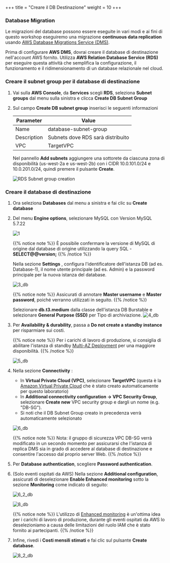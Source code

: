 +++
title = "Creare il DB Destinazione"
weight = 10
+++

### Database Migration

Le migrazioni del database possono essere eseguite in vari modi e ai fini di questo workshop eseguiremo una migrazione **continuous data replication** usando <a href="https://aws.amazon.com/dms/" target="_blank">AWS Database Migrations Service (DMS)</a>.

Prima di configurare **AWS DMS**, dovrai creare il database di destinazione nell'account AWS fornito. Utilizza **AWS Relation Database Service (RDS)** per eseguire questa attività che semplifica la configurazione, il funzionamento e il ridimensionamento di un database relazionale nel cloud.

### Creare il subnet group per il database di destinazione

1. Vai sulla **AWS Console**, da **Services** scegli **RDS**, seleziona **Subnet groups** dal menu sulla sinistra e clicca **Create DB Subnet Group**

2. Sul campo **Create DB subnet group** inserisci le seguenti informazioni

    | Parameter           | Value                    |
    | ------------------- | ------------------------ |
    | Name                | database-subnet-group     |
    | Description         | Subnets dove RDS sarà distribuito |
    | VPC      | TargetVPC            |
    
    Nel pannello **Add subnets** aggiungere una sottorete da ciascuna zona di disponibilità (us-west-2a e us-west-2b) con i CIDR 10.0.101.0/24 e 10.0.201.0/24, quindi premere il pulsante **Create**.

    ![RDS Subnet group creation](/db-mig/db-subnet-group.en.png)    

### Creare il database di destinazione   
    
1. Ora seleziona **Databases** dal menu a sinistra e fai clic su **Create database**

2. Del menu **Engine options**, selezionare MySQL con Version MySQL 5.7.22

    ![1](/db-mig/1.png)


    {{% notice note %}}
È possibile confermare la versione di MySQL di origine dal database di origine utilizzando la query SQL - **SELECT@@version;**
{{% /notice %}}

    Nella sezione **Settings** , configura l'identificatore dell'istanza DB (ad es. Database-1), il nome utente principale (ad es. Admin) e la password principale per la nuova istanza del database.


    ![3_db](/db-mig/3_db.png)

    {{% notice note %}}
Assicurati di annotare **Master username** e **Master password**, poiché verranno utilizzati in seguito.
{{% /notice %}}

    Selezionare **db.t3.medium** dalla classe dell'istanza DB Burstable e selezionare **General Purpose (SSD)** per Tipo di archiviazione.
    ![4_db](/db-mig/4_db.png)

3. Per **Availability & durability**, passa a **Do not create a standby instance** per risparmiare sui costi.

    {{% notice note %}}
Per i carichi di lavoro di produzione, si consiglia di abilitare l'istanza di standby <a href="https://docs.aws.amazon.com/AmazonRDS/latest/UserGuide/Concepts.MultiAZ.html" target="_blank">Multi-AZ Deployment</a> per una maggiore disponibilità.
{{% /notice %}}  

    ![5_db](/db-mig/5_db.png)

4. Nella sezione **Connectivity** :

    * In **Virtual Private Cloud (VPC)**, selezionare **TargetVPC** (questa è la <a href="https://aws.amazon.com/vpc/" target="_blank">Amazon Virtual Private Cloud</a> che è stato creato automaticamente per questo laboratorio)
    * In **Additional connectivity configuration -> VPC Security Group**, selezionare **Create new** VPC security group e dargli un nome (e.g. "DB-SG").
    * Si noti che il DB Subnet Group creato in precedenza verrà automaticamente selezionato

    ![6_db](/db-mig/6_db.png)


    {{% notice note %}}
Nota: il gruppo di sicurezza VPC DB-SG verrà modificato in un secondo momento per assicurarsi che l'istanza di replica DMS sia in grado di accedere al database di destinazione e consentire l'accesso dal proprio server Web.
{{% /notice %}}

5. Per **Database authentication**, scegliere **Password authentication**.
6. (Solo eventi ospitati da AWS) Nella sezione **Additional configuration**, assicurati di deselezionare **Enable Enhanced monitoring** sotto la sezione **Monitoring** come indicato di seguito:

    ![6_2_db](/db-mig/6_2_db.png)


    ![8_db](/db-mig/8_db.png)

    {{% notice note %}}
L'utilizzo di <a href="https://docs.aws.amazon.com/AmazonRDS/latest/UserGuide/USER_Monitoring.OS.html" target="_blank">Enhanced monitoring</a> è un'ottima idea per i carichi di lavoro di produzione, durante gli eventi ospitati da AWS lo deselezioniamo a causa delle limitazioni del ruolo IAM che è stato fornito ai partecipanti.
{{% /notice %}}

6. Infine, rivedi i **Costi mensili stimati** e fai clic sul pulsante **Create database**.

   ![8_2_db](/db-mig/8_2_db.png)
